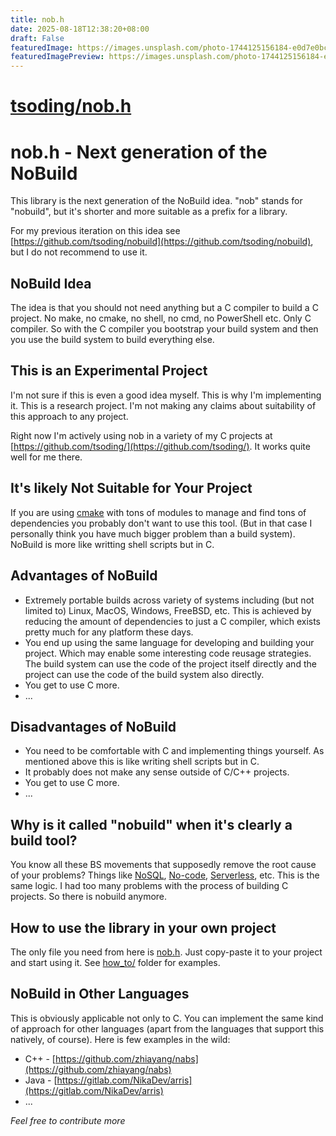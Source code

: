 ```yaml
---
title: nob.h
date: 2025-08-18T12:38:20+08:00
draft: False
featuredImage: https://images.unsplash.com/photo-1744125156184-e0d7e0bc04c4?ixid=M3w0NjAwMjJ8MHwxfHJhbmRvbXx8fHx8fHx8fDE3NTU0OTE4Njl8&ixlib=rb-4.1.0
featuredImagePreview: https://images.unsplash.com/photo-1744125156184-e0d7e0bc04c4?ixid=M3w0NjAwMjJ8MHwxfHJhbmRvbXx8fHx8fHx8fDE3NTU0OTE4Njl8&ixlib=rb-4.1.0
---
```


# [tsoding/nob.h](https://github.com/tsoding/nob.h)

# nob.h - Next generation of the NoBuild

This library is the next generation of the NoBuild idea. "nob" stands for "nobuild", but it's shorter and more suitable as a prefix for a library.

For my previous iteration on this idea see [https://github.com/tsoding/nobuild](https://github.com/tsoding/nobuild), but I do not recommend to use it.

## NoBuild Idea

The idea is that you should not need anything but a C compiler to build a C project. No make, no cmake, no shell, no cmd, no PowerShell etc. Only C compiler. So with the C compiler you bootstrap your build system and then you use the build system to build everything else.

## This is an Experimental Project

I'm not sure if this is even a good idea myself. This is why I'm implementing it. This is a research project. I'm not making any claims about suitability of this approach to any project.

Right now I'm actively using nob in a variety of my C projects at [https://github.com/tsoding/](https://github.com/tsoding/). It works quite well for me there.

## It's likely Not Suitable for Your Project

If you are using [cmake](https://cmake.org/) with tons of modules to manage and find tons of dependencies you probably don't want to use this tool. (But in that case I personally think you have much bigger problem than a build system). NoBuild is more like writting shell scripts but in C.

## Advantages of NoBuild

- Extremely portable builds across variety of systems including (but not limited to) Linux, MacOS, Windows, FreeBSD, etc. This is achieved by reducing the amount of dependencies to just a C compiler, which exists pretty much for any platform these days.
- You end up using the same language for developing and building your project. Which may enable some interesting code reusage strategies. The build system can use the code of the project itself directly and the project can use the code of the build system also directly.
- You get to use C more.
- ...

## Disadvantages of NoBuild

- You need to be comfortable with C and implementing things yourself. As mentioned above this is like writing shell scripts but in C.
- It probably does not make any sense outside of C/C++ projects.
- You get to use C more.
- ...

## Why is it called "nobuild" when it's clearly a build tool?

You know all these BS movements that supposedly remove the root cause of your problems? Things like [NoSQL](https://en.wikipedia.org/wiki/NoSQL), [No-code](https://en.wikipedia.org/wiki/No-code_development_platform), [Serverless](https://en.wikipedia.org/wiki/Serverless_computing), etc. This is the same logic. I had too many problems with the process of building C projects. So there is nobuild anymore.

## How to use the library in your own project

The only file you need from here is [nob.h](https://raw.githubusercontent.com/tsoding/nob.h/refs/heads/main/nob.h). Just copy-paste it to your project and start using it. See [how_to/](how_to/) folder for examples.

## NoBuild in Other Languages

This is obviously applicable not only to C. You can implement the same kind of approach for other languages (apart from the languages that support this natively, of course). Here is few examples in the wild:

- C++ - [https://github.com/zhiayang/nabs](https://github.com/zhiayang/nabs)
- Java - [https://gitlab.com/NikaDev/arris](https://gitlab.com/NikaDev/arris)
- ...

*Feel free to contribute more*
